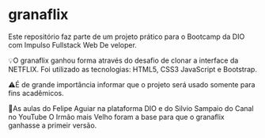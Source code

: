 # granaflix
Este repositório faz parte de um projeto prático para o Bootcamp  da DIO com Impulso Fullstack Web De
veloper.

💡O granaflix ganhou forma através do desafio de clonar a interface da NETFLIX.
Foi utilizado as tecnologias: HTML5, CSS3 JavaScript e Bootstrap.

⚠️É de grande importância informar que o projeto será usado somente para fins acadêmicos.

📝As aulas do Felipe Aguiar na plataforma DIO e do Silvio Sampaio do Canal no YouTube O Irmão mais Velho foram a base para que o granaflix ganhasse a primeir versão.



